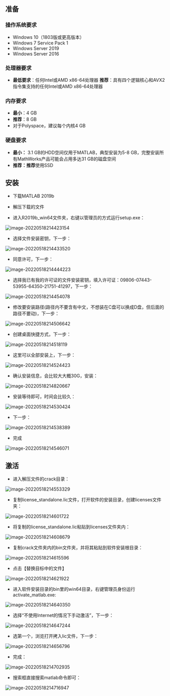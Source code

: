 ## 准备

### 操作系统要求

- Windows 10（1803版或更高版本）
- Windows 7 Service Pack 1
- Windows Server 2019
- Windows Server 2016



### 处理器要求

- **最低要求**：任何Intel或AMD x86-64处理器
  **推荐**：具有四个逻辑核心和AVX2指令集支持的任何Intel或AMD x86-64处理器

### 内存要求

- **最小**：4 GB
- **推荐**：8 GB
- 对于Polyspace，建议每个内核4 GB

### 硬盘要求

- **最小：** 3.1 GB的HDD空间仅用于MATLAB，典型安装为5-8 GB，完整安装所有MathWorks产品可能会占用多达31 GB的磁盘空间
- **推荐：推荐**使用SSD



## 安装

- 下载MATLAB 2019b
- 解压下载的文件

- 进入R2019b_win64文件夹，右键以管理员的方式运行setup.exe：

![image-20220518214423154](https://cdn.jsdelivr.net/gh/sxfinn/CDN/img/202212021519281.png)

* 选择文件安装密钥，下一步：

![image-20220518214433520](https://cdn.jsdelivr.net/gh/sxfinn/CDN/img/202212021520322.png)

* 同意许可，下一步：

![image-20220518214444223](https://cdn.jsdelivr.net/gh/sxfinn/CDN/img/202212021520638.png)

* 选择我已有我的许可证的文件安装密钥，填入许可证：09806-07443-53955-64350-21751-41297，下一步：

![image-20220518214454078](https://cdn.jsdelivr.net/gh/sxfinn/CDN/img/202212021520942.png)

* 修改要安装路径(路径内不要含有中文，不想装在C盘可以换成D盘，但后面的路径不要动)，下一步：

![image-20220518214506642](https://cdn.jsdelivr.net/gh/sxfinn/CDN/img/202212021520146.png)

* 创建桌面快捷方式，下一步：

![image-20220518214518119](https://cdn.jsdelivr.net/gh/sxfinn/CDN/img/202212021520330.png)

* 这里可以全部安装上，下一步：

![image-20220518214524423](https://cdn.jsdelivr.net/gh/sxfinn/CDN/img/202212021520560.png)

* 确认安装信息，会比较大大概30G，安装：

![image-20220518214820667](https://cdn.jsdelivr.net/gh/sxfinn/CDN/img/202212021521316.png)

* 安装等待即可，时间会比较久：

![image-20220518214530424](https://cdn.jsdelivr.net/gh/sxfinn/CDN/img/202212021521977.png)

* 下一步：

![image-20220518214538389](https://cdn.jsdelivr.net/gh/sxfinn/CDN/img/202212021521866.png)

* 完成

![image-20220518214546071](https://cdn.jsdelivr.net/gh/sxfinn/CDN/img/202212021521972.png)



## 激活

* 进入解压文件的crack目录：

![image-20220518214553329](https://cdn.jsdelivr.net/gh/sxfinn/CDN/img/202212021521895.png)

* 复制license_standalone.lic文件，打开软件的安装目录，创建licenses文件夹：

![image-20220518214601722](https://cdn.jsdelivr.net/gh/sxfinn/CDN/img/202212021521734.png)

* 将复制的license_standalone.lic粘贴到licenses文件夹内：

![image-20220518214608679](https://cdn.jsdelivr.net/gh/sxfinn/CDN/img/202212021521365.png)

* 复制crack文件夹内的bin文件夹，并将其粘贴到软件安装根目录：

![image-20220518214615596](https://cdn.jsdelivr.net/gh/sxfinn/CDN/img/202212021521160.png)

* 点击【替换目标中的文件】

![image-20220518214621922](https://cdn.jsdelivr.net/gh/sxfinn/CDN/img/202212021522094.png)

* 进入软件安装目录的bin里的win64目录，右键管理员身份运行activate_matlab.exe:

![image-20220518214640350](https://cdn.jsdelivr.net/gh/sxfinn/CDN/img/202212021522535.png)

* 选择“不使用Internet的情况下手动激活”，下一步：

![image-20220518214647244](https://cdn.jsdelivr.net/gh/sxfinn/CDN/img/202212021522251.png)

* 选第一个，浏览打开拷入lic文件，下一步：

![image-20220518214656796](https://cdn.jsdelivr.net/gh/sxfinn/CDN/img/202212021522497.png)

* 完成：

![image-20220518214702935](https://cdn.jsdelivr.net/gh/sxfinn/CDN/img/202212021522866.png)

* 搜索框直接搜索matlab命令即可：

![image-20220518214716947](https://cdn.jsdelivr.net/gh/sxfinn/CDN/img/202212021522450.png)

